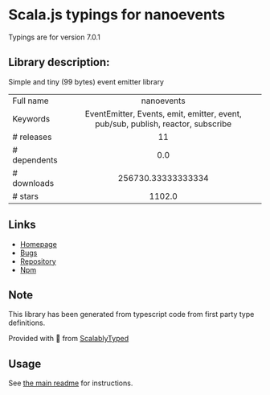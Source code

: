 
# Scala.js typings for nanoevents

Typings are for version 7.0.1

## Library description:
Simple and tiny (99 bytes) event emitter library

|                    |                 |
| ------------------ | :-------------: |
| Full name          | nanoevents |
| Keywords           | EventEmitter, Events, emit, emitter, event, pub/sub, publish, reactor, subscribe |
| # releases         | 11 |
| # dependents       | 0.0 |
| # downloads        | 256730.33333333334 |
| # stars            | 1102.0 |

## Links
- [Homepage](https://github.com/ai/nanoevents#readme)
- [Bugs](https://github.com/ai/nanoevents/issues)
- [Repository](https://github.com/ai/nanoevents)
- [Npm](https://www.npmjs.com/package/nanoevents)
    


## Note
This library has been generated from typescript code from first party type definitions.

Provided with :purple_heart: from [ScalablyTyped](https://github.com/oyvindberg/ScalablyTyped)

## Usage
See [the main readme](../../readme.md) for instructions.


